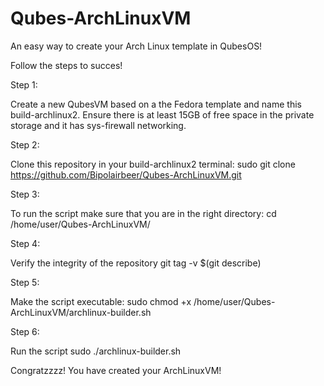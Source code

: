 # Qubes-ArchLinuxVM
An easy way to create your Arch Linux template in QubesOS!

Follow the steps to succes!


Step 1:

Create a new QubesVM based on a the Fedora template and name this build-archlinux2. Ensure there is at least 15GB of free space in the private storage and it has sys-firewall networking.


Step 2:

Clone this repository in your build-archlinux2 terminal:
  sudo git clone https://github.com/Bipolairbeer/Qubes-ArchLinuxVM.git


Step 3:

To run the script make sure that you are in the right directory:
  cd /home/user/Qubes-ArchLinuxVM/


Step 4:

Verify the integrity of the repository
  git tag -v $(git describe)


Step 5:

Make the script executable:
  sudo chmod +x /home/user/Qubes-ArchLinuxVM/archlinux-builder.sh


Step 6:

Run the script
  sudo ./archlinux-builder.sh



Congratzzzz! You have created your ArchLinuxVM!
